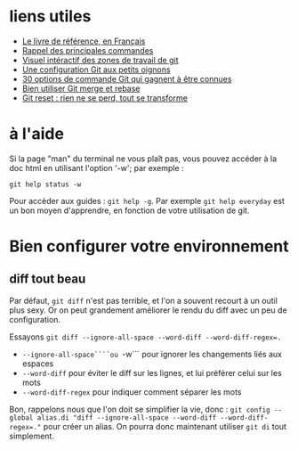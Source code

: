 # liens utiles

 - [Le livre de référence, en Français](https://git-scm.com/book/fr/v2)
 - [Rappel des principales commandes](http://files.zeroturnaround.com/pdf/zt_git_cheat_sheet.pdf)
 - [Visuel intéractif des zones de travail de git](http://ndpsoftware.com/git-cheatsheet.html)
 - [Une configuration Git aux petits oignons](http://www.git-attitude.fr/2013/04/03/configuration-git/)
 - [30 options de commande Git qui gagnent à être connues](http://www.git-attitude.fr/2014/09/15/30-options-git-qui-gagnent-a-etre-connues)
 - [Bien utiliser Git merge et rebase](http://www.git-attitude.fr/2014/05/04/bien-utiliser-git-merge-et-rebase/)
 - [Git reset : rien ne se perd, tout se transforme](http://www.git-attitude.fr/2016/05/11/git-reset/)

 
# à l'aide

Si la page "man" du terminal ne vous plaît pas, vous pouvez accéder à la doc html en utilisant l'option '-w'; par exemple :

```git help status -w```

Pour accèder aux guides : ```git help -g```. Par exemple ```git help everyday``` est un bon moyen d'apprendre, en fonction de votre utilisation de git.

# Bien configurer votre environnement

## diff tout beau

Par défaut, ```git diff``` n'est pas terrible, et l'on a souvent recourt à un outil plus sexy. Or on peut grandement améliorer le rendu du diff avec un peu de configuration.

Essayons ```git diff --ignore-all-space --word-diff --word-diff-regex=.```
 - ```--ignore-all-space````ou ```-w``` pour ignorer les changements liés aux espaces
 - ```--word-diff``` pour éviter le diff sur les lignes, et lui préférer celui sur les mots
 - ```--word-diff-regex``` pour indiquer comment séparer les mots
 
Bon, rappelons nous que l'on doit se simplifier la vie, donc : ```git config --global alias.di "diff --ignore-all-space --word-diff --word-diff-regex=."``` pour créer un alias. On pourra donc maintenant utiliser ```git di``` tout simplement.


